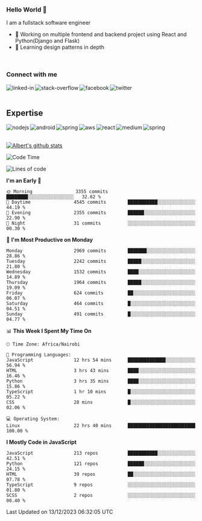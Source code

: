 

### Hello World 👋
I am a fullstack software engineer
- 🔭 Working on multiple frontend and backend project using React and Python(Django and Flask)
- 🌱 Learning design patterns in depth

<br>

### Connect with me

[<img align="left" alt="linked-in" src="https://img.shields.io/badge/linkedin-%230077B5.svg?&style=for-the-badge&logo=linkedin&logoColor=white" />](https://www.linkedin.com/in/albert-byrone/)

<!-- [<img align="left" alt="medium" src="https://img.shields.io/badge/medium-%2312100E.svg?&style=for-the-badge&logo=medium&logoColor=white" />](https://56faisal.medium.com/) -->

[<img align="left" alt="stack-overflow" src="https://img.shields.io/badge/stack%20overflow-FE7A16?logo=stack-overflow&logoColor=white&style=for-the-badge" />](https://stackoverflow.com/users/11916317/albert-byrone)

[<img align="left" alt="facebook" src="https://img.shields.io/badge/facebook-%231877F2.svg?&style=for-the-badge&logo=facebook&logoColor=white" />](https://web.facebook.com/albert.byrone.1/)

[<img align="left" alt="twitter" src="https://img.shields.io/badge/twitter-%231DA1F2.svg?&style=for-the-badge&logo=twitter&logoColor=white" />](https://twitter.com/byrone_albert)

<br>

<br>

## Expertise
<img align="left" alt="nodejs" src="https://img.shields.io/badge/python%20-%2343853D.svg?&style=for-the-badge&logo=node.js&logoColor=white" />
<img align="left" alt="android" src="https://img.shields.io/badge/Flask-3DDC84?logo=android&logoColor=white&style=for-the-badge" />
<img align="left" alt="spring" src="https://img.shields.io/badge/drf%20-%236DB33F.svg?&style=for-the-badge&logo=spring&logoColor=white" />
<img align="left" alt="aws" src="https://img.shields.io/badge/django%20AWS-%23232F3E?logo=amazon-aws&logoColor=white&style=for-the-badge" />
<img align="left" alt="react" src="https://img.shields.io/badge/react%20-%2320232a.svg?&style=for-the-badge&logo=react&logoColor=%2361DAFB" />
<img align="left" alt="medium" src="https://img.shields.io/badge/Angular-%23316192.svg?&style=for-the-badge&logo=postgresql&logoColor=white" />
<img align="left" alt="spring" src="https://img.shields.io/badge/Javascript%20-%236DB33F.svg?&style=for-the-badge&logo=spring&logoColor=white" />
<br>
<br>


[![Albert's github stats](https://github-readme-stats.vercel.app/api?username=Albert-Byrone&count_private=true&show_icons=true&theme=radical&hide_rank=false)](https://github.com/anuraghazra/github-readme-stats)

<!-- [![Top Langs](https://github-readme-stats.vercel.app/api/top-langs/?username=Albert-Byrone&layout=compact)](https://github.com/anuraghazra/github-readme-stats) -->

<!--
**Albert-Byrone/Albert-Byrone** is a ✨ _special_ ✨ repository because its `README.md` (this file) appears on your GitHub profile.

Here are some ideas to get you started:

- 🔭 I’m currently working on ...
- 🌱 I’m currently learning ...
- 👯 I’m looking to collaborate on ...
- 🤔 I’m looking for help with ...
- 💬 Ask me about ...
- 📫 How to reach me: ...
- 😄 Pronouns: ...
- ⚡ Fun fact: ...
-->


<!--START_SECTION:waka-->
![Code Time](http://img.shields.io/badge/Code%20Time-932%20hrs%2045%20mins-blue)

![Lines of code](https://img.shields.io/badge/From%20Hello%20World%20I%27ve%20Written-62.9%20million%20lines%20of%20code-blue)

**I'm an Early 🐤** 

```text
🌞 Morning                3355 commits        ████████░░░░░░░░░░░░░░░░░   32.62 % 
🌆 Daytime                4545 commits        ███████████░░░░░░░░░░░░░░   44.19 % 
🌃 Evening                2355 commits        ██████░░░░░░░░░░░░░░░░░░░   22.90 % 
🌙 Night                  31 commits          ░░░░░░░░░░░░░░░░░░░░░░░░░   00.30 % 
```
📅 **I'm Most Productive on Monday** 

```text
Monday                   2969 commits        ███████░░░░░░░░░░░░░░░░░░   28.86 % 
Tuesday                  2242 commits        █████░░░░░░░░░░░░░░░░░░░░   21.80 % 
Wednesday                1532 commits        ████░░░░░░░░░░░░░░░░░░░░░   14.89 % 
Thursday                 1964 commits        █████░░░░░░░░░░░░░░░░░░░░   19.09 % 
Friday                   624 commits         ██░░░░░░░░░░░░░░░░░░░░░░░   06.07 % 
Saturday                 464 commits         █░░░░░░░░░░░░░░░░░░░░░░░░   04.51 % 
Sunday                   491 commits         █░░░░░░░░░░░░░░░░░░░░░░░░   04.77 % 
```


📊 **This Week I Spent My Time On** 

```text
🕑︎ Time Zone: Africa/Nairobi

💬 Programming Languages: 
JavaScript               12 hrs 54 mins      ██████████████░░░░░░░░░░░   56.94 % 
HTML                     3 hrs 43 mins       ████░░░░░░░░░░░░░░░░░░░░░   16.46 % 
Python                   3 hrs 35 mins       ████░░░░░░░░░░░░░░░░░░░░░   15.86 % 
TypeScript               1 hr 10 mins        █░░░░░░░░░░░░░░░░░░░░░░░░   05.22 % 
CSS                      28 mins             █░░░░░░░░░░░░░░░░░░░░░░░░   02.06 % 

💻 Operating System: 
Linux                    22 hrs 40 mins      █████████████████████████   100.00 % 
```

**I Mostly Code in JavaScript** 

```text
JavaScript               213 repos           ███████████░░░░░░░░░░░░░░   42.51 % 
Python                   121 repos           ██████░░░░░░░░░░░░░░░░░░░   24.15 % 
HTML                     39 repos            ██░░░░░░░░░░░░░░░░░░░░░░░   07.78 % 
TypeScript               9 repos             ░░░░░░░░░░░░░░░░░░░░░░░░░   01.80 % 
SCSS                     2 repos             ░░░░░░░░░░░░░░░░░░░░░░░░░   00.40 % 
```




 Last Updated on 13/12/2023 06:32:05 UTC
<!--END_SECTION:waka-->
